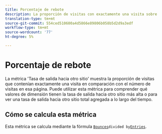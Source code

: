 ```yaml
---
title: Porcentaje de rebote
description: La proporción de visitas con exactamente una visita sobre las entradas.
translation-type: tm+mt
source-git-commit: 554ced510600a4d5866e89806b058b5d2d9a3edf
workflow-type: tm+mt
source-wordcount: '77'
ht-degree: 5%

---
```



# Porcentaje de rebote

La métrica &#39;Tasa de salida hacia otro sitio&#39; muestra la proporción de visitas que contenían exactamente una visita en comparación con el número de visitas en esa página. Puede utilizar esta métrica para comprender qué valores de dimensión tienen la tasa de salida hacia otro sitio más alta o para ver una tasa de salida hacia otro sitio total agregada a lo largo del tiempo.

## Cómo se calcula esta métrica

Esta métrica se calcula mediante la fórmula [`Bounces`](bounces.md)` divided by `[`Entries`](entries.md).
